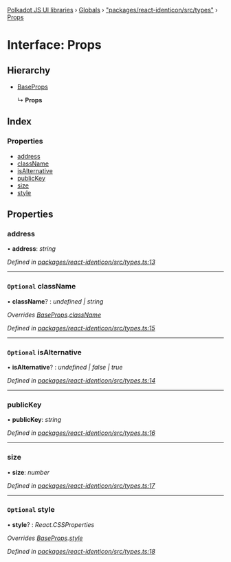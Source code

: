 [Polkadot JS UI libraries](../README.md) › [Globals](../globals.md) › ["packages/react-identicon/src/types"](../modules/_packages_react_identicon_src_types_.md) › [Props](_packages_react_identicon_src_types_.props.md)

# Interface: Props

## Hierarchy

* [BaseProps](_packages_react_identicon_src_types_.baseprops.md)

  ↳ **Props**

## Index

### Properties

* [address](_packages_react_identicon_src_types_.props.md#address)
* [className](_packages_react_identicon_src_types_.props.md#optional-classname)
* [isAlternative](_packages_react_identicon_src_types_.props.md#optional-isalternative)
* [publicKey](_packages_react_identicon_src_types_.props.md#publickey)
* [size](_packages_react_identicon_src_types_.props.md#size)
* [style](_packages_react_identicon_src_types_.props.md#optional-style)

## Properties

###  address

• **address**: *string*

*Defined in [packages/react-identicon/src/types.ts:13](https://github.com/polkadot-js/ui/blob/0017139d/packages/react-identicon/src/types.ts#L13)*

___

### `Optional` className

• **className**? : *undefined | string*

*Overrides [BaseProps](_packages_react_identicon_src_types_.baseprops.md).[className](_packages_react_identicon_src_types_.baseprops.md#optional-classname)*

*Defined in [packages/react-identicon/src/types.ts:15](https://github.com/polkadot-js/ui/blob/0017139d/packages/react-identicon/src/types.ts#L15)*

___

### `Optional` isAlternative

• **isAlternative**? : *undefined | false | true*

*Defined in [packages/react-identicon/src/types.ts:14](https://github.com/polkadot-js/ui/blob/0017139d/packages/react-identicon/src/types.ts#L14)*

___

###  publicKey

• **publicKey**: *string*

*Defined in [packages/react-identicon/src/types.ts:16](https://github.com/polkadot-js/ui/blob/0017139d/packages/react-identicon/src/types.ts#L16)*

___

###  size

• **size**: *number*

*Defined in [packages/react-identicon/src/types.ts:17](https://github.com/polkadot-js/ui/blob/0017139d/packages/react-identicon/src/types.ts#L17)*

___

### `Optional` style

• **style**? : *React.CSSProperties*

*Overrides [BaseProps](_packages_react_identicon_src_types_.baseprops.md).[style](_packages_react_identicon_src_types_.baseprops.md#optional-style)*

*Defined in [packages/react-identicon/src/types.ts:18](https://github.com/polkadot-js/ui/blob/0017139d/packages/react-identicon/src/types.ts#L18)*
